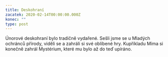 ```yaml
---
title: Deskohraní
zacatek: 2020-02-14T00:00:00.000Z
konec: ""
type: post
---
```


Únorové deskohraní bylo tradičně vydařené. Sešli jsme se u Mladých ochránců přírody, viděli se a zahráli si své oblíbené hry. Kupříkladu Míma si konečně zahrál Mystérium, které mu bylo až do teď upíráno.